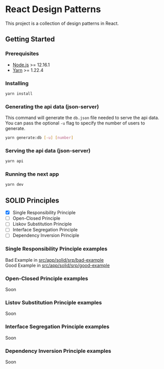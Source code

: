 # React Design Patterns

This project is a collection of design patterns in React.

## Getting Started

### Prerequisites

- [Node.js](https://nodejs.org/en/) >= 12.16.1
- [Yarn](https://yarnpkg.com/) >= 1.22.4

### Installing

```bash
yarn install
```

### Generating the api data (json-server)

This command will generate the `db.json` file needed to serve the api data.\
You can pass the optional `-u` flag to specify the number of users to generate.

```bash
yarn generate:db [-u] [number]
```

### Serving the api data (json-server)

```bash
yarn api
```

### Running the next app

```bash
yarn dev
```

## SOLID Principles

- [x] Single Responsibility Principle
- [ ] Open-Closed Principle
- [ ] Liskov Substitution Principle
- [ ] Interface Segregation Principle
- [ ] Dependency Inversion Principle

### Single Responsibility Principle examples

Bad Example in [src/app/solid/srp/bad-example](src/app/solid/srp/bad-example/page.tsx)\
Good Example in [src/app/solid/srp/good-example](src/app/solid/srp/good-example/page.tsx)

### Open-Closed Principle examples

Soon

### Listov Substitution Principle examples

Soon

### Interface Segregation Principle examples

Soon

### Dependency Inversion Principle examples

Soon
